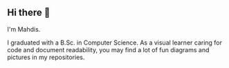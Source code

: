 ## Hi there 👋


I'm Mahdis.

I graduated with a B.Sc. in Computer Science. As a visual learner caring for code and document readability, you may find a lot of fun diagrams and pictures in my repositories.
<!--
**mahdis-r/mahdis-r** is a ✨ _special_ ✨ repository because its `README.md` (this file) appears on your GitHub profile.

Here are some ideas to get you started:

- 🔭 I’m currently working on ...
- 🌱 I’m currently learning ...
- 👯 I’m looking to collaborate on ...
- 🤔 I’m looking for help with ...
- 💬 Ask me about ...
- 📫 How to reach me: ...
- 😄 Pronouns: ...
- ⚡ Fun fact: ...
-->
